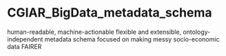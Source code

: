 # CGIAR_BigData_metadata_schema
human-readable, machine-actionable flexible and extensible, ontology-independent metadata schema focused on making messy socio-economic data FAIRER
